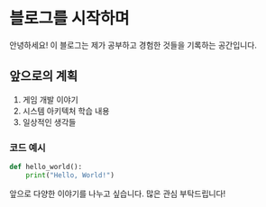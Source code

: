 # 블로그를 시작하며

안녕하세요! 이 블로그는 제가 공부하고 경험한 것들을 기록하는 공간입니다.

## 앞으로의 계획

1. 게임 개발 이야기
2. 시스템 아키텍처 학습 내용
3. 일상적인 생각들

### 코드 예시

```python
def hello_world():
    print("Hello, World!")
```

앞으로 다양한 이야기를 나누고 싶습니다. 많은 관심 부탁드립니다!
